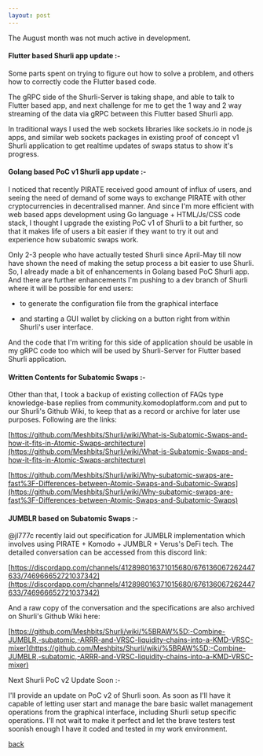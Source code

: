 ```yaml
---
layout: post
---
```


The August month was not much active in development. 

#### Flutter based Shurli app update :-

Some parts spent on trying to figure out how to solve a problem, and others how to correctly code the Flutter based code.

The gRPC side of the Shurli-Server is taking shape, and able to talk to Flutter based app, and next challenge for me to get the 1 way and 2 way streaming of the data via gRPC between this Flutter based Shurli app.

In traditional ways I used the web sockets libraries like sockets.io in node.js apps, and similar web sockets packages in existing proof of concept v1 Shurli application to get realtime updates of swaps status to show it's progress.



#### Golang based PoC v1 Shurli app update :-

I noticed that recently PIRATE received good amount of influx of users, and seeing the need of demand of some ways to exchange PIRATE with other cryptocurrencies in decentralised manner. And since I'm more efficient with web based apps development using Go language + HTML/Js/CSS code stack, I thought I upgrade the existing PoC v1 of Shurli to a bit further, so that it makes life of users a bit easier if they want to try it out and experience how subatomic swaps work.



Only 2-3 people who have actually tested Shurli since April-May till now have shown the need of making the setup process a bit easier to use Shurli. So, I already made a bit of enhancements in Golang based PoC Shurli app. And there are further enhancements I'm pushing to a dev branch of Shurli where it will be possible for end users:

- to generate the configuration file from the graphical interface

- and starting a GUI wallet by clicking on a button right from within Shurli's user interface.



And the code that I'm writing for this side of application should be usable in my gRPC code too which will be used by Shurli-Server for Flutter based Shurli application.

#### Written Contents for Subatomic Swaps :-

Other than that, I took a backup of existing collection of FAQs type knowledge-base replies from community.komodoplatform.com and put to our Shurli's Github Wiki, to keep that as a record or archive for later use purposes. Following are the links:

[https://github.com/Meshbits/Shurli/wiki/What-is-Subatomic-Swaps-and-how-it-fits-in-Atomic-Swaps-architecture](https://github.com/Meshbits/Shurli/wiki/What-is-Subatomic-Swaps-and-how-it-fits-in-Atomic-Swaps-architecture)

[https://github.com/Meshbits/Shurli/wiki/Why-subatomic-swaps-are-fast%3F-Differences-between-Atomic-Swaps-and-Subatomic-Swaps](https://github.com/Meshbits/Shurli/wiki/Why-subatomic-swaps-are-fast%3F-Differences-between-Atomic-Swaps-and-Subatomic-Swaps)

#### JUMBLR based on Subatomic Swaps :-

@jl777c recently laid out specification for JUMBLR implementation which involves using PIRATE + Komodo + JUMBLR + Verus's DeFi tech. The detailed conversation can be accessed from this discord link:

[https://discordapp.com/channels/412898016371015680/676136067262447633/746966652721037342](https://discordapp.com/channels/412898016371015680/676136067262447633/746966652721037342)


And a raw copy of the conversation and the specifications are also archived on Shurli's Github Wiki here:

[https://github.com/Meshbits/Shurli/wiki/%5BRAW%5D:-Combine-JUMBLR,-subatomic,-ARRR-and-VRSC-liquidity-chains-into-a-KMD-VRSC-mixer](https://github.com/Meshbits/Shurli/wiki/%5BRAW%5D:-Combine-JUMBLR,-subatomic,-ARRR-and-VRSC-liquidity-chains-into-a-KMD-VRSC-mixer)

Next Shurli PoC v2 Update Soon :-

I'll provide an update on PoC v2 of Shurli soon. As soon as I'll have it capable of letting user start and manage the bare basic wallet management operations from the graphical interface, including Shurli setup specific operations. I'll not wait to make it perfect and let the brave testers test soonish enough I have it coded and tested in my work environment.

[back](./)